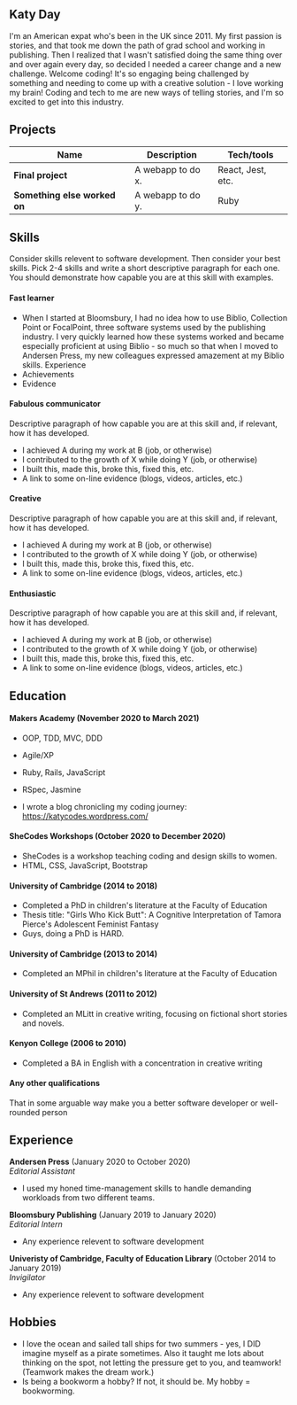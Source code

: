 ## Katy Day

I'm an American expat who's been in the UK since 2011. My first passion is stories, and that took me down the path of grad school and working in publishing. Then I realized that I wasn't satisfied doing the same thing over and over again every day, so decided I needed a career change and a new challenge. Welcome coding! It's so engaging being challenged by something and needing to come up with a creative solution - I love working my brain! Coding and tech to me are new ways of telling stories, and I'm so excited to get into this industry.

## Projects

| Name                         | Description       | Tech/tools        |
| ---------------------------- | ----------------- | ----------------- |
| **Final project**            | A webapp to do x. | React, Jest, etc. |
| **Something else worked on** | A webapp to do y. | Ruby              |


## Skills

Consider skills relevent to software development. Then consider your best skills. Pick 2-4 skills and write a short descriptive paragraph for each one. You should demonstrate how capable you are at this skill with examples.

#### Fast learner

- When I started at Bloomsbury, I had no idea how to use Biblio, Collection Point or FocalPoint, three software systems used by the publishing industry. I very quickly learned how these systems worked and became especially proficient at using Biblio - so much so that when I moved to Andersen Press, my new colleagues expressed amazement at my Biblio skills.  Experience
- Achievements
- Evidence

#### Fabulous communicator

Descriptive paragraph of how capable you are at this skill and, if relevant, how it has developed.

- I achieved A during my work at B (job, or otherwise)
- I contributed to the growth of X while doing Y (job, or otherwise)
- I built this, made this, broke this, fixed this, etc.
- A link to some on-line evidence (blogs, videos, articles, etc.)

#### Creative

Descriptive paragraph of how capable you are at this skill and, if relevant, how it has developed.

- I achieved A during my work at B (job, or otherwise)
- I contributed to the growth of X while doing Y (job, or otherwise)
- I built this, made this, broke this, fixed this, etc.
- A link to some on-line evidence (blogs, videos, articles, etc.)

#### Enthusiastic

Descriptive paragraph of how capable you are at this skill and, if relevant, how it has developed.

- I achieved A during my work at B (job, or otherwise)
- I contributed to the growth of X while doing Y (job, or otherwise)
- I built this, made this, broke this, fixed this, etc.
- A link to some on-line evidence (blogs, videos, articles, etc.)

## Education

#### Makers Academy (November 2020 to March 2021)

- OOP, TDD, MVC, DDD
- Agile/XP
- Ruby, Rails, JavaScript
- RSpec, Jasmine

- I wrote a blog chronicling my coding journey: https://katycodes.wordpress.com/

#### SheCodes Workshops (October 2020 to December 2020)

- SheCodes is a workshop teaching coding and design skills to women.
- HTML, CSS, JavaScript, Bootstrap

#### University of Cambridge (2014 to 2018)

- Completed a PhD in children's literature at the Faculty of Education
- Thesis title: "Girls Who Kick Butt": A Cognitive Interpretation of Tamora Pierce's Adolescent Feminist Fantasy
- Guys, doing a PhD is HARD.

#### University of Cambridge (2013 to 2014)

- Completed an MPhil in children's literature at the Faculty of Education

#### University of St Andrews (2011 to 2012)

- Completed an MLitt in creative writing, focusing on fictional short stories and novels.

#### Kenyon College (2006 to 2010)

- Completed a BA in English with a concentration in creative writing

#### Any other qualifications

That in some arguable way make you a better software developer or well-rounded person
## Experience

**Andersen Press** (January 2020 to October 2020)  
_Editorial Assistant_

- I used my honed time-management skills to handle demanding workloads from two different teams.

**Bloomsbury Publishing** (January 2019 to January 2020)  
_Editorial Intern_

- Any experience relevent to software development

**Univeristy of Cambridge, Faculty of Education Library** (October 2014 to January 2019)  
_Invigilator_

- Any experience relevent to software development

## Hobbies

- I love the ocean and sailed tall ships for two summers - yes, I DID imagine myself as a pirate sometimes. Also it taught me lots about thinking on the spot, not letting the pressure get to you, and teamwork! (Teamwork makes the dream work.)
- Is being a bookworm a hobby? If not, it should be. My hobby = bookworming.
